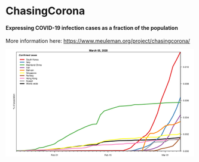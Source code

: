 # ChasingCorona

#### Expressing COVID-19 infection cases as a fraction of the population

More information here: https://www.meuleman.org/project/chasingcorona/

![perc. of population confirmed](https://raw.githubusercontent.com/meuleman/ChasingCorona/master/percentage_population_confirmed_top9_min50_latest.png "% of per-country population that are confirmed cases")


